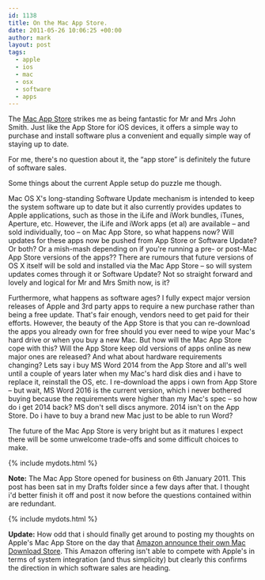 ```yaml
---
id: 1138
title: On the Mac App Store.
date: 2011-05-26 10:06:25 +00:00
author: mark
layout: post
tags:
  - apple
  - ios
  - mac
  - osx
  - software
  - apps
---
```

The [Mac App Store](http://www.apple.com/uk/mac/app-store/) strikes me as being fantastic for Mr and Mrs John Smith. Just like the App Store for iOS devices, it offers a simple way to purchase and install software plus a convenient and equally simple way of staying up to date.

For me, there's no question about it, the &#8220;app store&#8221; is definitely the future of software sales.

Some things about the current Apple setup do puzzle me though.

Mac OS X's long-standing Software Update mechanism is intended to keep the system software up to date but it also currently provides updates to Apple applications, such as those in the iLife and iWork bundles, iTunes, Aperture, etc. However, the iLife and iWork apps (et al) are available &#8211; and sold individually, too &#8211; on Mac App Store, so what happens now? Will updates for these apps now be pushed from App Store or Software Update? Or both? Or a mish-mash depending on if you're running a pre- or post-Mac App Store versions of the apps?? There are rumours that future versions of OS X itself will be sold and installed via the Mac App Store &#8211; so will system updates comes through it or Software Update? Not so straight forward and lovely and logical for Mr and Mrs Smith now, is it?

Furthermore, what happens as software ages? I fully expect major version releases of Apple and 3rd party apps to require a new purchase rather than being a free update. That's fair enough, vendors need to get paid for their efforts. However, the beauty of the App Store is that you can re-download the apps you already own for free should you ever need to wipe your Mac's hard drive or when you buy a new Mac. But how will the Mac App Store cope with this? Will the App Store keep old versions of apps online as new major ones are released? And what about hardware requirements changing? Lets say i buy MS Word 2014 from the App Store and all's well until a couple of years later when my Mac's hard disk dies and i have to replace it, reinstall the OS, etc. I re-download the apps i own from App Store &#8211; but wait, MS Word 2016 is the current version, which i never bothered buying because the requirements were higher than my Mac's spec &#8211; so how do i get 2014 back? MS don't sell discs anymore. 2014 isn't on the App Store. Do i have to buy a brand new Mac just to be able to run Word?

The future of the Mac App Store is very bright but as it matures I expect there will be some unwelcome trade-offs and some difficult choices to make.

{% include mydots.html %}

**Note:** The Mac App Store opened for business on 6th January 2011. This post has been sat in my Drafts folder since a few days after that. I thought i'd better finish it off and post it now before the questions contained within are redundant.

{% include mydots.html %}

**Update:** How odd that i should finally get around to posting my thoughts on Apple's Mac App Store on the day that [Amazon announce their own Mac Download Store](http://www.theregister.co.uk/2011/05/27/amazon_mac_download_store/). This Amazon offering isn't able to compete with Apple's in terms of system integration (and thus simplicity) but clearly this confirms the direction in which software sales are heading.
